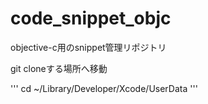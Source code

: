 code_snippet_objc
=================

objective-c用のsnippet管理リポジトリ

git cloneする場所へ移動

'''
cd ~/Library/Developer/Xcode/UserData
'''
